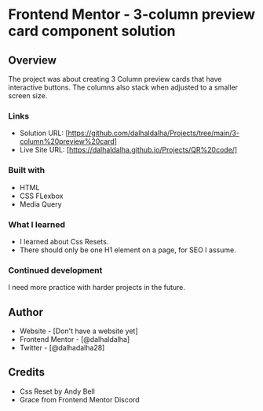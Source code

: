 # Frontend Mentor - 3-column preview card component solution

## Overview

The project was about creating 3 Column preview cards that have interactive buttons. The columns also stack when adjusted to a smaller screen size.

### Links

- Solution URL: [https://github.com/dalhaldalha/Projects/tree/main/3-column%20preview%20card]
- Live Site URL: [https://dalhaldalha.github.io/Projects/QR%20code/]

### Built with

- HTML
- CSS FLexbox
- Media Query

### What I learned

- I learned about Css Resets.
- There should only be one H1 element on a page, for  SEO I assume.




### Continued development

I need more practice with harder projects in the future.

## Author

- Website - [Don't have a website yet]
- Frontend Mentor - [@dalhaldalha]
- Twitter - [@dalhadalha28]

## Credits

- Css Reset by Andy Bell
- Grace from Frontend Mentor Discord